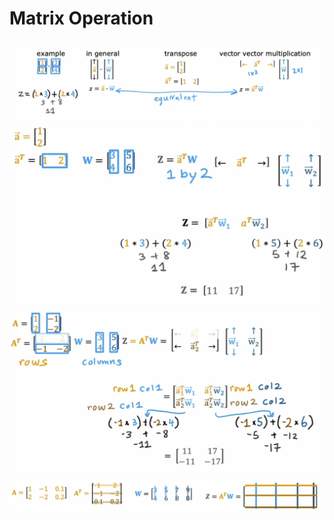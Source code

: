 # Matrix Operation

![picture 3](../../../images/06359d446cab5823d47d7d24ff09cbccbbcf7e33b9ee571b081df1d59f127fb0.png)  
![picture 4](../../../images/fd25297989e74854b69275753ddb7c006d696417614dc0e8ed33e3c2fef937e6.png)  
![picture 5](../../../images/33df0b8a6f395c6189a7df8a3d48c21a5c4c03e4b61bb1c865a66fc99ef12afe.png)  
![picture 6](../../../images/0efccf5b0e1b194b10be506af3b46f25886bd3e7a369c84c42733bea5e0f7417.png)  

